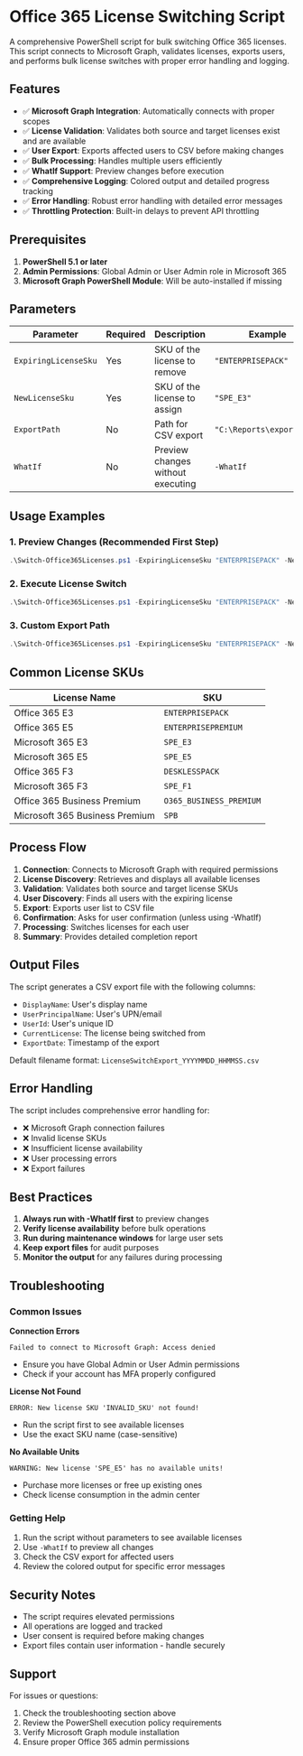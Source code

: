 # Office 365 License Switching Script

A comprehensive PowerShell script for bulk switching Office 365 licenses. This script connects to Microsoft Graph, validates licenses, exports users, and performs bulk license switches with proper error handling and logging.

## Features

- ✅ **Microsoft Graph Integration**: Automatically connects with proper scopes
- ✅ **License Validation**: Validates both source and target licenses exist and are available
- ✅ **User Export**: Exports affected users to CSV before making changes
- ✅ **Bulk Processing**: Handles multiple users efficiently
- ✅ **WhatIf Support**: Preview changes before execution
- ✅ **Comprehensive Logging**: Colored output and detailed progress tracking
- ✅ **Error Handling**: Robust error handling with detailed error messages
- ✅ **Throttling Protection**: Built-in delays to prevent API throttling

## Prerequisites

1. **PowerShell 5.1 or later**
2. **Admin Permissions**: Global Admin or User Admin role in Microsoft 365
3. **Microsoft Graph PowerShell Module**: Will be auto-installed if missing

## Parameters

| Parameter | Required | Description | Example |
|-----------|----------|-------------|---------|
| `ExpiringLicenseSku` | Yes | SKU of the license to remove | `"ENTERPRISEPACK"` |
| `NewLicenseSku` | Yes | SKU of the license to assign | `"SPE_E3"` |
| `ExportPath` | No | Path for CSV export | `"C:\Reports\export.csv"` |
| `WhatIf` | No | Preview changes without executing | `-WhatIf` |

## Usage Examples

### 1. Preview Changes (Recommended First Step)
```powershell
.\Switch-Office365Licenses.ps1 -ExpiringLicenseSku "ENTERPRISEPACK" -NewLicenseSku "SPE_E3" -WhatIf
```

### 2. Execute License Switch
```powershell
.\Switch-Office365Licenses.ps1 -ExpiringLicenseSku "ENTERPRISEPACK" -NewLicenseSku "SPE_E3"
```

### 3. Custom Export Path
```powershell
.\Switch-Office365Licenses.ps1 -ExpiringLicenseSku "ENTERPRISEPACK" -NewLicenseSku "SPE_E3" -ExportPath "C:\Reports\LicenseSwitch_$(Get-Date -Format 'yyyyMMdd').csv"
```

## Common License SKUs

| License Name | SKU |
|--------------|-----|
| Office 365 E3 | `ENTERPRISEPACK` |
| Office 365 E5 | `ENTERPRISEPREMIUM` |
| Microsoft 365 E3 | `SPE_E3` |
| Microsoft 365 E5 | `SPE_E5` |
| Office 365 F3 | `DESKLESSPACK` |
| Microsoft 365 F3 | `SPE_F1` |
| Office 365 Business Premium | `O365_BUSINESS_PREMIUM` |
| Microsoft 365 Business Premium | `SPB` |

## Process Flow

1. **Connection**: Connects to Microsoft Graph with required permissions
2. **License Discovery**: Retrieves and displays all available licenses
3. **Validation**: Validates both source and target license SKUs
4. **User Discovery**: Finds all users with the expiring license
5. **Export**: Exports user list to CSV file
6. **Confirmation**: Asks for user confirmation (unless using -WhatIf)
7. **Processing**: Switches licenses for each user
8. **Summary**: Provides detailed completion report

## Output Files

The script generates a CSV export file with the following columns:
- `DisplayName`: User's display name
- `UserPrincipalName`: User's UPN/email
- `UserId`: User's unique ID
- `CurrentLicense`: The license being switched from
- `ExportDate`: Timestamp of the export

Default filename format: `LicenseSwitchExport_YYYYMMDD_HHMMSS.csv`

## Error Handling

The script includes comprehensive error handling for:
- ❌ Microsoft Graph connection failures
- ❌ Invalid license SKUs
- ❌ Insufficient license availability
- ❌ User processing errors
- ❌ Export failures

## Best Practices

1. **Always run with -WhatIf first** to preview changes
2. **Verify license availability** before bulk operations
3. **Run during maintenance windows** for large user sets
4. **Keep export files** for audit purposes
5. **Monitor the output** for any failures during processing

## Troubleshooting

### Common Issues

**Connection Errors**
```
Failed to connect to Microsoft Graph: Access denied
```
- Ensure you have Global Admin or User Admin permissions
- Check if your account has MFA properly configured

**License Not Found**
```
ERROR: New license SKU 'INVALID_SKU' not found!
```
- Run the script first to see available licenses
- Use the exact SKU name (case-sensitive)

**No Available Units**
```
WARNING: New license 'SPE_E5' has no available units!
```
- Purchase more licenses or free up existing ones
- Check license consumption in the admin center

### Getting Help

1. Run the script without parameters to see available licenses
2. Use `-WhatIf` to preview all changes
3. Check the CSV export for affected users
4. Review the colored output for specific error messages

## Security Notes

- The script requires elevated permissions
- All operations are logged and tracked
- User consent is required before making changes
- Export files contain user information - handle securely

## Support

For issues or questions:
1. Check the troubleshooting section above
2. Review the PowerShell execution policy requirements
3. Verify Microsoft Graph module installation
4. Ensure proper Office 365 admin permissions
